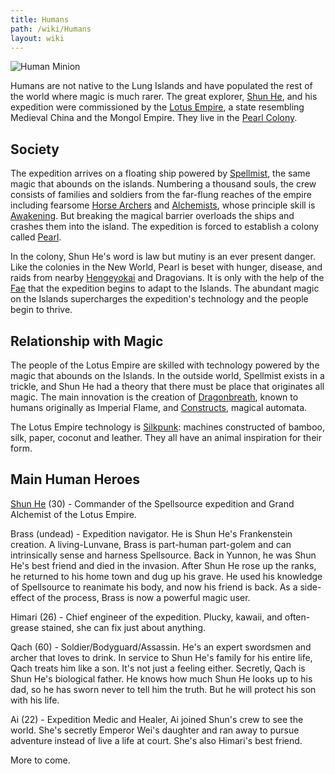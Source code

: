 ```yaml
---
title: Humans
path: /wiki/Humans
layout: wiki
---
```


![Human Minion](/static/wiki/Human%20Minion.png "fig:A Human Minion")

Humans are not native to the Lung Islands and have populated the rest of
the world where magic is much rarer. The great explorer, [Shun
He](/wiki/Shun_He "wikilink"), and his expedition were commissioned by the
[Lotus Empire](/wiki/Lotus_Empire "wikilink"), a state resembling Medieval
China and the Mongol Empire. They live in the [Pearl
Colony](/wiki/Pearl_Colony "wikilink").

Society
-------

The expedition arrives on a floating ship powered by
[Spellmist](/wiki/Spellmist "wikilink"), the same magic that abounds on the
islands. Numbering a thousand souls, the crew consists of families and
soldiers from the far-flung reaches of the empire including fearsome
[Horse Archers](/wiki/Horse_Archers "wikilink") and
[Alchemists](/wiki/Alchemists "wikilink"), whose principle skill is
[Awakening](/wiki/Awakening "wikilink"). But breaking the magical barrier
overloads the ships and crashes them into the island. The expedition is
forced to establish a colony called [Pearl](/wiki/Pearl_Colony "wikilink").

In the colony, Shun He's word is law but mutiny is an ever present
danger. Like the colonies in the New World, Pearl is beset with hunger,
disease, and raids from nearby [Hengeyokai](/wiki/Hengeyokai "wikilink") and
Dragovians. It is only with the help of the [Fae](/wiki/Fae "wikilink") that
the expedition begins to adapt to the Islands. The abundant magic on the
Islands supercharges the expedition's technology and the people begin to
thrive.

Relationship with Magic
-----------------------

The people of the Lotus Empire are skilled with technology powered by
the magic that abounds on the Islands. In the outside world, Spellmist
exists in a trickle, and Shun He had a theory that there must be place
that originates all magic. The main innovation is the creation of
[Dragonbreath](/wiki/Dragonbreath "wikilink"), known to humans originally as
Imperial Flame, and [Constructs](/wiki/Construct "wikilink"), magical
automata.

The Lotus Empire technology is [Silkpunk](/wiki/Silkpunk "wikilink"): machines
constructed of bamboo, silk, paper, coconut and leather. They all have
an animal inspiration for their form.

Main Human Heroes
------------------

[Shun He](/wiki/Shun_He "wikilink") (30) - Commander of the Spellsource expedition and Grand Alchemist of the Lotus
Empire.

Brass (undead) - Expedition navigator. He is Shun He's Frankenstein creation. A living-Lunvane, Brass is part-human
part-golem and can intrinsically sense and harness Spellsource. Back in Yunnon, he was Shun He's best friend and died in
the invasion. After Shun He rose up the ranks, he returned to his home town and dug up his grave. He used his knowledge
of Spellsource to reanimate his body, and now his friend is back. As a side-effect of the process, Brass is now a
powerful magic user.

Himari (26) - Chief engineer of the expedition. Plucky, kawaii, and often-grease stained, she can fix just about
anything.

Qach (60) - Soldier/Bodyguard/Assassin. He's an expert swordsmen and archer that loves to drink. In service to Shun He's
family for his entire life, Qach treats him like a son. It's not just a feeling either. Secretly, Qach is Shun He's
biological father. He knows how much Shun He looks up to his dad, so he has sworn never to tell him the truth. But he
will protect his son with his life.

Ai (22) - Expedition Medic and Healer, Ai joined Shun's crew to see the world. She's secretly Emperor Wei's daughter and
ran away to pursue adventure instead of live a life at court. She's also Himari's best friend.

More to come.
